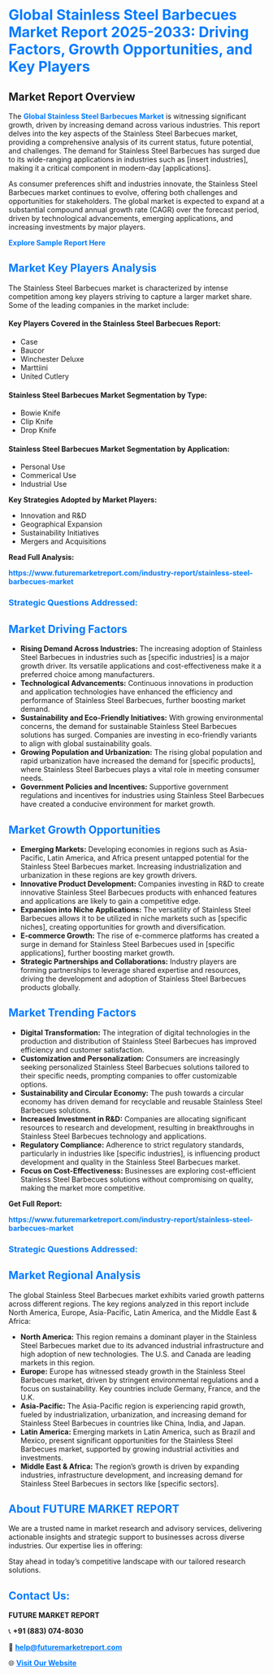 <h1 style="color: #007BFF;">Global Stainless Steel Barbecues Market Report 2025-2033: Driving Factors, Growth Opportunities, and Key Players</h1>

<section id="overview">
<h2>Market Report Overview</h2>
<p>The <a href="https://www.futuremarketreport.com/industry-report/stainless-steel-barbecues-market" style="color: #007BFF; text-decoration: none;"><strong>Global Stainless Steel Barbecues Market</strong></a> is witnessing significant growth, driven by increasing demand across various industries. This report delves into the key aspects of the Stainless Steel Barbecues market, providing a comprehensive analysis of its current status, future potential, and challenges. The demand for Stainless Steel Barbecues has surged due to its wide-ranging applications in industries such as [insert industries], making it a critical component in modern-day [applications].</p>
<p>As consumer preferences shift and industries innovate, the Stainless Steel Barbecues market continues to evolve, offering both challenges and opportunities for stakeholders. The global market is expected to expand at a substantial compound annual growth rate (CAGR) over the forecast period, driven by technological advancements, emerging applications, and increasing investments by major players.</p>
</section>

<section id="overview">
<p><a href="https://www.futuremarketreport.com/request-sample/reportId=32784" style="color: #007BFF; text-decoration: none;"><strong>Explore Sample Report Here</strong></a></p>
</section>

<section id="key-players">
<h2 style="color: #007BFF;">Market Key Players Analysis</h2>
<p>The Stainless Steel Barbecues market is characterized by intense competition among key players striving to capture a larger market share. Some of the leading companies in the market include:</p>
<h4>Key Players Covered in the Stainless Steel Barbecues Report:</h4>
<ul><li>Case</li><li>Baucor</li><li>Winchester Deluxe</li><li>Marttiini</li><li>United Cutlery</li></ul>
<h4>Stainless Steel Barbecues Market Segmentation by Type:</h4>
<ul><li>Bowie Knife</li><li>Clip Knife</li><li>Drop Knife</li></ul>

<h4>Stainless Steel Barbecues Market Segmentation by Application:</h4>
<ul><li>Personal Use</li><li>Commerical Use</li><li>Industrial Use</li></ul>
<p><strong>Key Strategies Adopted by Market Players:</strong></p>
<ul>
<li>Innovation and R&D</li>
<li>Geographical Expansion</li>
<li>Sustainability Initiatives</li>
<li>Mergers and Acquisitions</li>
</ul>
</section>

<section>
<p><strong>Read Full Analysis: </strong></p><a href="https://www.futuremarketreport.com/industry-report/stainless-steel-barbecues-market" style="color: #007BFF; text-decoration: none;"><strong>https://www.futuremarketreport.com/industry-report/stainless-steel-barbecues-market</strong></a>
<h3 style="color: #007BFF;">Strategic Questions Addressed:</h3>
</section>

<section id="driving-factors">
<h2 style="color: #007BFF;">Market Driving Factors</h2>
<ul>
<li><strong>Rising Demand Across Industries:</strong> The increasing adoption of Stainless Steel Barbecues in industries such as [specific industries] is a major growth driver. Its versatile applications and cost-effectiveness make it a preferred choice among manufacturers.</li>
<li><strong>Technological Advancements:</strong> Continuous innovations in production and application technologies have enhanced the efficiency and performance of Stainless Steel Barbecues, further boosting market demand.</li>
<li><strong>Sustainability and Eco-Friendly Initiatives:</strong> With growing environmental concerns, the demand for sustainable Stainless Steel Barbecues solutions has surged. Companies are investing in eco-friendly variants to align with global sustainability goals.</li>
<li><strong>Growing Population and Urbanization:</strong> The rising global population and rapid urbanization have increased the demand for [specific products], where Stainless Steel Barbecues plays a vital role in meeting consumer needs.</li>
<li><strong>Government Policies and Incentives:</strong> Supportive government regulations and incentives for industries using Stainless Steel Barbecues have created a conducive environment for market growth.</li>
</ul>
</section>

<section id="growth-opportunities">
<h2 style="color: #007BFF;">Market Growth Opportunities</h2>
<ul>
<li><strong>Emerging Markets:</strong> Developing economies in regions such as Asia-Pacific, Latin America, and Africa present untapped potential for the Stainless Steel Barbecues market. Increasing industrialization and urbanization in these regions are key growth drivers.</li>
<li><strong>Innovative Product Development:</strong> Companies investing in R&D to create innovative Stainless Steel Barbecues products with enhanced features and applications are likely to gain a competitive edge.</li>
<li><strong>Expansion into Niche Applications:</strong> The versatility of Stainless Steel Barbecues allows it to be utilized in niche markets such as [specific niches], creating opportunities for growth and diversification.</li>
<li><strong>E-commerce Growth:</strong> The rise of e-commerce platforms has created a surge in demand for Stainless Steel Barbecues used in [specific applications], further boosting market growth.</li>
<li><strong>Strategic Partnerships and Collaborations:</strong> Industry players are forming partnerships to leverage shared expertise and resources, driving the development and adoption of Stainless Steel Barbecues products globally.</li>
</ul>
</section>

<section id="trending-factors">
<h2 style="color: #007BFF;">Market Trending Factors</h2>
<ul>
<li><strong>Digital Transformation:</strong> The integration of digital technologies in the production and distribution of Stainless Steel Barbecues has improved efficiency and customer satisfaction.</li>
<li><strong>Customization and Personalization:</strong> Consumers are increasingly seeking personalized Stainless Steel Barbecues solutions tailored to their specific needs, prompting companies to offer customizable options.</li>
<li><strong>Sustainability and Circular Economy:</strong> The push towards a circular economy has driven demand for recyclable and reusable Stainless Steel Barbecues solutions.</li>
<li><strong>Increased Investment in R&D:</strong> Companies are allocating significant resources to research and development, resulting in breakthroughs in Stainless Steel Barbecues technology and applications.</li>
<li><strong>Regulatory Compliance:</strong> Adherence to strict regulatory standards, particularly in industries like [specific industries], is influencing product development and quality in the Stainless Steel Barbecues market.</li>
<li><strong>Focus on Cost-Effectiveness:</strong> Businesses are exploring cost-efficient Stainless Steel Barbecues solutions without compromising on quality, making the market more competitive.</li>
</ul>
</section>

<section>
<p><strong>Get Full Report: </strong></p><a href="https://www.futuremarketreport.com/industry-report/stainless-steel-barbecues-market" style="color: #007BFF; text-decoration: none;"><strong>https://www.futuremarketreport.com/industry-report/stainless-steel-barbecues-market</strong></a>
<h3 style="color: #007BFF;">Strategic Questions Addressed:</h3>
</section>


<section id="regional-analysis">
<h2 style="color: #007BFF;">Market Regional Analysis</h2>
<p>The global Stainless Steel Barbecues market exhibits varied growth patterns across different regions. The key regions analyzed in this report include North America, Europe, Asia-Pacific, Latin America, and the Middle East & Africa:</p>
<ul>
<li><strong>North America:</strong> This region remains a dominant player in the Stainless Steel Barbecues market due to its advanced industrial infrastructure and high adoption of new technologies. The U.S. and Canada are leading markets in this region.</li>
<li><strong>Europe:</strong> Europe has witnessed steady growth in the Stainless Steel Barbecues market, driven by stringent environmental regulations and a focus on sustainability. Key countries include Germany, France, and the U.K.</li>
<li><strong>Asia-Pacific:</strong> The Asia-Pacific region is experiencing rapid growth, fueled by industrialization, urbanization, and increasing demand for Stainless Steel Barbecues in countries like China, India, and Japan.</li>
<li><strong>Latin America:</strong> Emerging markets in Latin America, such as Brazil and Mexico, present significant opportunities for the Stainless Steel Barbecues market, supported by growing industrial activities and investments.</li>
<li><strong>Middle East & Africa:</strong> The region’s growth is driven by expanding industries, infrastructure development, and increasing demand for Stainless Steel Barbecues in sectors like [specific sectors].</li>
</ul>
</section>

<footer>
<h2 style="color: #007BFF;">About FUTURE MARKET REPORT</h2>
<p>We are a trusted name in market research and advisory services, delivering actionable insights and strategic support to businesses across diverse industries. Our expertise lies in offering:</p>

<p>Stay ahead in today’s competitive landscape with our tailored research solutions.</p>

<h2 style="color: #007BFF;">Contact Us:</h2>
<p><strong>FUTURE MARKET REPORT</strong></p>
<p>📞 <strong>+91 (883) 074-8030</strong></p>
<p>📧 <strong><a href="mailto:help@futuremarketreport.com" style="color: #007BFF;">help@futuremarketreport.com</a></strong></p>
<p>🌐 <strong><a href="https://www.futuremarketreport.com/" style="color: #007BFF;">Visit Our Website</a></strong></p>
</footer>